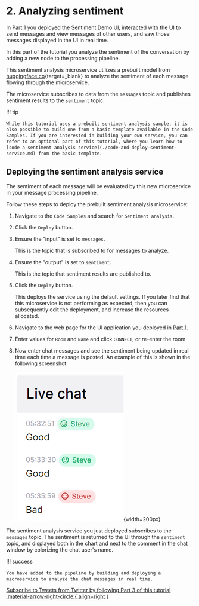 # 2. Analyzing sentiment

In [Part 1](sentiment-demo-ui.md) you deployed the Sentiment Demo UI, interacted with the UI to send messages and view messages of other users, and saw those messages displayed in the UI in real time.

In this part of the tutorial you analyze the sentiment of the conversation by adding a new node to the processing pipeline. 

This sentiment analysis microservice utilizes a prebuilt model from [huggingface.co](https://huggingface.co/){target=_blank} to analyze the sentiment of each message flowing through the microservice.

The microservice subscribes to data from the `messages` topic and publishes sentiment results to the `sentiment` topic.

!!! tip

    While this tutorial uses a prebuilt sentiment analysis sample, it is also possible to build one from a basic template available in the Code Samples. If you are interested in building your own service, you can refer to an optional part of this tutorial, where you learn how to [code a sentiment analysis service](./code-and-deploy-sentiment-service.md) from the basic template.

## Deploying the sentiment analysis service

The sentiment of each message will be evaluated by this new microservice in your message processing pipeline.

Follow these steps to deploy the prebuilt sentiment analysis microservice:

1. Navigate to the `Code Samples` and search for `Sentiment analysis`.

2. Click the `Deploy` button.

3. Ensure the "input" is set to `messages`. 

    This is the topic that is subscribed to for messages to analyze.

4. Ensure the "output" is set to `sentiment`. 

    This is the topic that sentiment results are published to.

5. Click the `Deploy` button. 

   This deploys the service using the default settings. If you later find that this microservice is not performing as expected, then you can subsequently edit the deployment, and increase the resources allocated.  

6. Navigate to the web page for the UI application you deployed in [Part 1](sentiment-demo-ui.md). 

7. Enter values for `Room` and `Name` and click `CONNECT`, or re-enter the room.

8. Now enter chat messages and see the sentiment being updated in real time each time a message is posted. An example of this is shown in the following screenshot:
    
    ![Positive and negative sentiment chats](./sentiment-analysis-media/image2.png){width=200px}

The sentiment analysis service you just deployed subscribes to the `messages` topic. The sentiment is returned to the UI through the `sentiment` topic, and displayed both in the chart and next to the comment in the chat window by colorizing the chat user's name.

!!! success 

	You have added to the pipeline by building and deploying a microservice to analyze the chat messages in real time.

[Subscribe to Tweets from Twitter by following Part 3 of this tutorial :material-arrow-right-circle:{ align=right }](twitter-data.md)